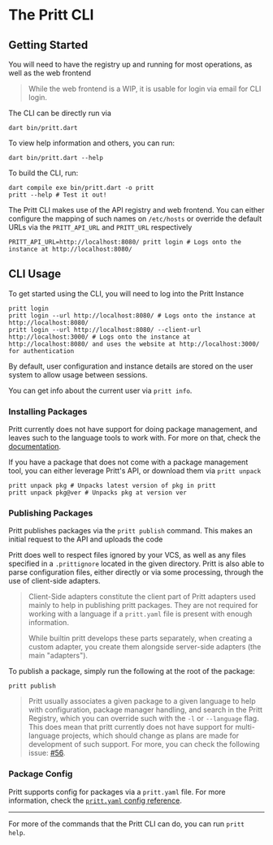 # The Pritt CLI

## Getting Started
You will need to have the registry up and running for most operations, as well as the web frontend

> While the web frontend is a WIP, it is usable for login via email for CLI login.

The CLI can be directly run via
```shell
dart bin/pritt.dart
```

To view help information and others, you can run:
```shell
dart bin/pritt.dart --help
```

To build the CLI, run:
```shell
dart compile exe bin/pritt.dart -o pritt
pritt --help # Test it out!

```

The Pritt CLI makes use of the API registry and web frontend. You can either configure the mapping of such names on `/etc/hosts` or override the default URLs via the `PRITT_API_URL` and `PRITT_URL` respectively

```shell
PRITT_API_URL=http://localhost:8080/ pritt login # Logs onto the instance at http://localhost:8080/
```

## CLI Usage
To get started using the CLI, you will need to log into the Pritt Instance
```shell
pritt login 
pritt login --url http://localhost:8080/ # Logs onto the instance at http://localhost:8080/
pritt login --url http://localhost:8080/ --client-url http://localhost:3000/ # Logs onto the instance at http://localhost:8080/ and uses the website at http://localhost:3000/ for authentication
```

By default, user configuration and instance details are stored on the user system to allow usage between sessions.

You can get info about the current user via `pritt info`.

### Installing Packages
Pritt currently does not have support for doing package management, and leaves such to the language tools to work with. For more on that, check the [documentation](/docs).

If you have a package that does not come with a package management tool, you can either leverage Pritt's API, or download them via `pritt unpack`
```shell
pritt unpack pkg # Unpacks latest version of pkg in pritt
pritt unpack pkg@ver # Unpacks pkg at version ver
```

### Publishing Packages
Pritt publishes packages via the `pritt publish` command. This makes an initial request to the API and uploads the code 

Pritt does well to respect files ignored by your VCS, as well as any files specified in a `.prittignore` located in the given directory.
Pritt is also able to parse configuration files, either directly or via some processing, through the use of client-side adapters.

> Client-Side adapters constitute the client part of Pritt adapters used mainly to help in publishing pritt packages.
> They are not required for working with a language if a `pritt.yaml` file is present with enough information.
> 
> While builtin pritt develops these parts separately, when creating a custom adapter, you create them alongside server-side adapters (the main "adapters"). 

To publish a package, simply run the following at the root of the package:
```shell
pritt publish
```

> Pritt usually associates a given package to a given language to help with configuration, package manager handling, and search in the Pritt Registry, which you can override such with the `-l` or `--language` flag.
> This does mean that pritt currently does not have support for multi-language projects, which should change as plans are made for development of such support. For more, you can check the following issue: [#56](https://github.com/nikeokoronkwo/pritt-dart/issues/56).

### Package Config
Pritt supports config for packages via a `pritt.yaml` file. For more information, check the [`pritt.yaml` config reference](/docs/config.md).

------------
For more of the commands that the Pritt CLI can do, you can run `pritt help`.

